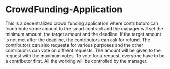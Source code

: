 # CrowdFunding-Application
This is a decentralized crowd funding application where contributors can 'contribute some amount to the smart contract and the manager will set the minimum amount, the target amount and the deadline.
If the target amount is not met after the deadline, the contributors can ask for refund. The contributors can also requests for various purposes and the other contribuotrs can vote on diffrent requests.
The amount will be given to the request with the maximum votes. To vote for a request, everyone have to be a contributor first. All the working will be controlled by the manager.
